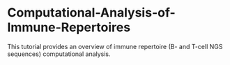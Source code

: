 # Computational-Analysis-of-Immune-Repertoires


This tutorial provides an overview of immune repertoire (B- and T-cell NGS sequences) computational analysis.

